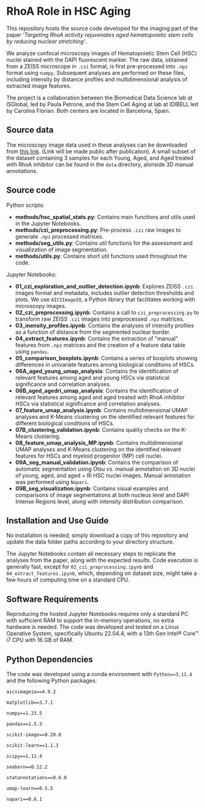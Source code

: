 # RhoA Role in HSC Aging
This repository hosts the source code developed for the imaging part of the paper *'Targeting RhoA activity rejuvenates aged hematopoietic stem cells by reducing nuclear stretching'*.

We analyze confocal microscopy images of Hematopoietic Stem Cell (HSC) nuclei stained with the DAPI fluorescent marker. The raw data, obtained from a ZEISS microscope in `.czi` format, is first pre-processed into `.npz` format using `numpy`. Subsequent analyses are performed on these files, including intensity by distance profiles and multidimensional analysis of extracted image features.

The project is a collaboration between the Biomedical Data Science lab at ISGlobal, led by Paula Petrone, and the Stem Cell Aging at lab at IDIBELL led by Carolina Florian. Both centers are located in Barcelona, Spain.

## Source data

The microscopy image data used in these analyses can be downloaded from [this link](https://doi.org/10.34810/data697). (Link will be made public after publication). A small subset of the dataset containing 3 samples for each Young, Aged, and Aged treated with RhoA inhibitor can be found in the `data` directory, alonside 3D manual annotations.

## Source code

Python scripts:
- **methods/hsc_spatial_stats.py**: Contains main functions and utils used in the Jupyter Notebooks.
- **methods/czi_preprocessing.py**: Pre-process `.czi` raw images to generate `.npz` processed matrices.
- **methods/seg_utils.py**: Contains util functions for the assessment and visualization of image segmentation.
- **methods/utils.py**: Contains short util functions used throughout the code.

Jupyter Notebooks:
- **01_czi_exploration_and_outlier_detection.ipynb**: Explores ZEISS `.czi` images format and metadata, includes outlier detection thresholds and plots. We use `AICSImageIO`, a Python library that facilitates working with microscopy images.
- **02_czi_preprocessing.ipynb**: Contains a call to `czi_preprocessing.py` to transform raw ZEISS `.czi` images into preprocessed `.npz` matrices.
- **03_inensity_profiles.ipynb**: Contains the analyses of intensity profiles as a function of distance from the segmented nuclear border.
- **04_extract_features.ipynb**: Contains the extraction of "manual" features from `.npz` matrices and the creation of a feature data table using `pandas`.
- **05_comparison_boxplots.ipynb**: Contains a series of boxplots showing differences in univariate features among biological conditions of HSCs.
- **06A_aged_young_umap_analysis**: Contains the identification of relevant features among aged and young HSCs via statistical significance and correlation analyses.
- **06B_aged_agedri_umap_analysis**: Contains the identification of relevant features among aged and aged treated with RhoA inhibitor HSCs via statistical significance and correlation analyses.
- **07_feature_umap_analysis.ipynb**: Contains multidimensional UMAP analyses and K-Means clustering on the identified relevant features for different biological conditions of HSCs.
- **07B_clustering_validation.ipynb**: Contains quality checks on the K-Means clustering.
- **08_feature_umap_analysis_MP.ipynb**: Contains multidimensional UMAP analyses and K-Means clustering on the identified relevant features for HSCs and myeloid progenitor (MP) cell nuclei.
- **09A_seg_manual_validation.ipynb**: Contains the comparison of automatic segmentation using Otsu vs. manual annotation on 3D nuclei of young, aged, and aged + Ri HSC nuclei images. Manual annotation was performed using `Napari`.
- **09B_seg_visualization.ipynb**: Contains visual examples and comparisons of image segmentations at both nucleus level and DAPI Intense Regions level, along with intensity distribution comparison.

## Installation and Use Guide

No installation is needed; simply download a copy of this repository and update the data folder paths according to your directory structure.

The Jupyter Notebooks contain all necessary steps to replicate the analyses from the paper, along with the expected results. Code execution is generally fast, except for `02_czi_preprocessing.ipynb` and `04_extract_features.ipynb`, which, depending on dataset size, might take a few hours of computing time on a standard CPU.

## Software Requirements

Reproducing the hosted Jupyter Notebooks requires only a standard PC with sufficient RAM to support the in-memory operations, no extra hardware is needed. The code was developed and tested on a Linux Operative System, specifically Ubuntu 22.04.4, with a 13th Gen Intel® Core™ i7 CPU with 16 GB of RAM. 

## Python Dependencies

The code was developed using a conda environment with `Python==3.11.4` and the following Python packages:

```
aicsimageio==4.9.2

matplotlib==3.7.1

numpy==1.23.5

pandas==1.5.3

scikit-image==0.20.0

scikit-learn==1.1.3

scipy==1.11.4

seaborn==0.12.2

statannotations==0.6.0

umap-learn==0.5.5

napari==0.6.1
```
